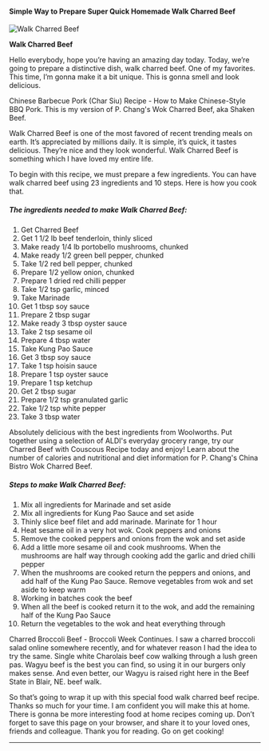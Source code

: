             

#### Simple Way to Prepare Super Quick Homemade Walk Charred Beef

![Walk Charred Beef](https://img-global.cpcdn.com/recipes/5808855380393984/751x532cq70/walk-charred-beef-recipe-main-photo.jpg)

**Walk Charred Beef**

Hello everybody, hope you’re having an amazing day today. Today, we’re going to prepare a distinctive dish, walk charred beef. One of my favorites. This time, I’m gonna make it a bit unique. This is gonna smell and look delicious.

Chinese Barbecue Pork (Char Siu) Recipe - How to Make Chinese-Style BBQ Pork. This is my version of P. Chang's Wok Charred Beef, aka Shaken Beef.

Walk Charred Beef is one of the most favored of recent trending meals on earth. It’s appreciated by millions daily. It is simple, it’s quick, it tastes delicious. They’re nice and they look wonderful. Walk Charred Beef is something which I have loved my entire life.

To begin with this recipe, we must prepare a few ingredients. You can have walk charred beef using 23 ingredients and 10 steps. Here is how you cook that.

##### The ingredients needed to make Walk Charred Beef:

1.  Get Charred Beef
2.  Get 1 1/2 lb beef tenderloin, thinly sliced
3.  Make ready 1/4 lb portobello mushrooms, chunked
4.  Make ready 1/2 green bell pepper, chunked
5.  Take 1/2 red bell pepper, chunked
6.  Prepare 1/2 yellow onion, chunked
7.  Prepare 1 dried red chilli pepper
8.  Take 1/2 tsp garlic, minced
9.  Take Marinade
10.  Get 1 tbsp soy sauce
11.  Prepare 2 tbsp sugar
12.  Make ready 3 tbsp oyster sauce
13.  Take 2 tsp sesame oil
14.  Prepare 4 tbsp water
15.  Take Kung Pao Sauce
16.  Get 3 tbsp soy sauce
17.  Take 1 tsp hoisin sauce
18.  Prepare 1 tsp oyster sauce
19.  Prepare 1 tsp ketchup
20.  Get 2 tbsp sugar
21.  Prepare 1/2 tsp granulated garlic
22.  Take 1/2 tsp white pepper
23.  Take 3 tbsp water

Absolutely delicious with the best ingredients from Woolworths. Put together using a selection of ALDI's everyday grocery range, try our Charred Beef with Couscous Recipe today and enjoy! Learn about the number of calories and nutritional and diet information for P. Chang's China Bistro Wok Charred Beef.

##### Steps to make Walk Charred Beef:

1.  Mix all ingredients for Marinade and set aside
2.  Mix all ingredients for Kung Pao Sauce and set aside
3.  Thinly slice beef filet and add marinade. Marinate for 1 hour
4.  Heat sesame oil in a very hot wok. Cook peppers and onions
5.  Remove the cooked peppers and onions from the wok and set aside
6.  Add a little more sesame oil and cook mushrooms. When the mushrooms are half way through cooking add the garlic and dried chilli pepper
7.  When the mushrooms are cooked return the peppers and onions, and add half of the Kung Pao Sauce. Remove vegetables from wok and set aside to keep warm
8.  Working in batches cook the beef
9.  When all the beef is cooked return it to the wok, and add the remaining half of the Kung Pao Sauce
10.  Return the vegetables to the wok and heat everything through

Charred Broccoli Beef - Broccoli Week Continues. I saw a charred broccoli salad online somewhere recently, and for whatever reason I had the idea to try the same. Single white Charolais beef cow walking through a lush green pas. Wagyu beef is the best you can find, so using it in our burgers only makes sense. And even better, our Wagyu is raised right here in the Beef State in Blair, NE. beef walk.

So that’s going to wrap it up with this special food walk charred beef recipe. Thanks so much for your time. I am confident you will make this at home. There is gonna be more interesting food at home recipes coming up. Don’t forget to save this page on your browser, and share it to your loved ones, friends and colleague. Thank you for reading. Go on get cooking!

* * *